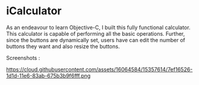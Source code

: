 # iCalculator

As an endeavour to learn Objective-C, I built this fully functional calculator. This calculator is capable of performing all the basic operations. Further, since the buttons are dynamically set, users have can edit the number of buttons they want and also resize the buttons.

Screenshots :

https://cloud.githubusercontent.com/assets/16064584/15357614/7ef16526-1d1d-11e6-83ab-675b3b9f6fff.png



